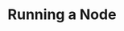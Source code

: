 ---
title: Running a Node
description: TODO
hide: 
    - feedback
template: subsection-index-page.html
---